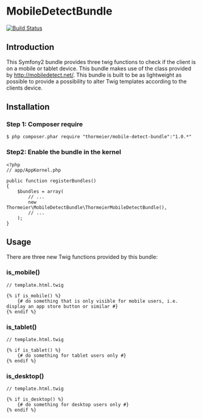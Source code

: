 MobileDetectBundle
==================

[![Build Status](https://travis-ci.org/thormeier/MobileDetectBundle.png?branch=master)](https://travis-ci.org/thormeier/MobileDetectBundle)

## Introduction

This Symfony2 bundle provides three twig functions to check if the client is on a mobile or tablet device. This bundle makes use of the class provided by http://mobiledetect.net/.
This bundle is built to be as lightweight as possible to provide a possibility to alter Twig templates according to the clients device.

## Installation

### Step 1: Composer require

    $ php composer.phar require "thormeier/mobile-detect-bundle":"1.0.*"

### Step2: Enable the bundle in the kernel

    <?php
    // app/AppKernel.php
    
    public function registerBundles()
    {
        $bundles = array(
            // ...
            new Thormeier\MobileDetectBundle\ThormeierMobileDetectBundle(),
            // ...
        );
    }

## Usage

There are three new Twig functions provided by this bundle:

### is_mobile()

    // template.html.twig

    {% if is_mobile() %}
        {# do something that is only visible for mobile users, i.e. display an app store button or similar #}
    {% endif %}

### is_tablet()

    // template.html.twig

    {% if is_tablet() %}
        {# do something for tablet users only #}
    {% endif %}

### is_desktop()

    // template.html.twig

    {% if is_desktop() %}
        {# do something for desktop users only #}
    {% endif %}